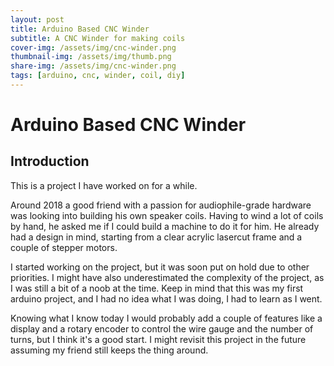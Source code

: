```yaml
---
layout: post
title: Arduino Based CNC Winder
subtitle: A CNC Winder for making coils
cover-img: /assets/img/cnc-winder.png
thumbnail-img: /assets/img/thumb.png
share-img: /assets/img/cnc-winder.png
tags: [arduino, cnc, winder, coil, diy]
---
```


# Arduino Based CNC Winder

## Introduction

This is a project I have worked on for a while. 

Around 2018 a good friend with a passion for audiophile-grade hardware was looking into building his own speaker coils. Having to wind a lot of coils by hand, he asked me if I could build a machine to do it for him. He already had a design in mind, starting from a clear acrylic lasercut frame and a couple of stepper motors.

I started working on the project, but it was soon put on hold due to other priorities. I might have also underestimated the complexity of the project, as I was still a bit of a noob at the time. Keep in mind that this was my first arduino project, and I had no idea what I was doing, I had to learn as I went.

Knowing what I know today I would probably add a couple of features like a display and a rotary encoder to control the wire gauge and the number of turns, but I think it's a good start. I might revisit this project in the future assuming my friend still keeps the thing around.
